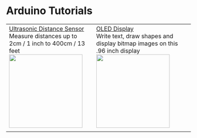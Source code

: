 # Arduino Tutorials
||||
| ------------- | ------------- | ------------- |
| [Ultrasonic Distance Sensor](https://github.com/CCAHybridLab/HLResources/tree/main/Tutorials/Arduino/Ultrasonic_Sendor%2BOLED-Display) <br/> Measure distances up to 2cm / 1 inch to 400cm / 13 feet <br/> [<img src="https://github.com/CCAHybridLab/HLResources/tree/main/Tutorials/Arduino/Ultrasonic_Sendor%2BOLED-Display" width="200" />](https://github.com/CCAHybridLab/HLResources/tree/main/Tutorials/Arduino/Ultrasonic_Sendor%2BOLED-Display) | [OLED Display](https://github.com/CCAHybridLab/HLResources/tree/main/Tutorials/Arduino/Ultrasonic_Sendor%2BOLED-Display) <br/> Write text, draw shapes and display bitmap images on this .96 inch display <br/> [<img src="https://github.com/CCAHybridLab/HLResources/tree/main/Tutorials/Arduino/Ultrasonic_Sendor%2BOLED-Display" width="200" />](https://github.com/CCAHybridLab/HLResources/tree/main/Tutorials/Arduino/Ultrasonic_Sendor%2BOLED-Display)||
||||
